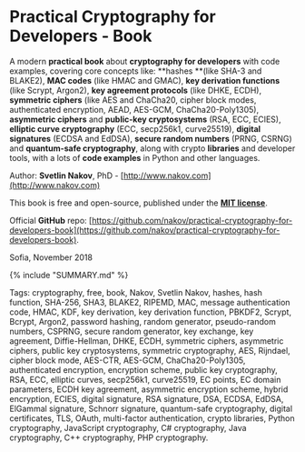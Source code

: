 # Practical Cryptography for Developers - Book

A modern **practical book** about **cryptography for developers** with code examples, covering core concepts like: **hashes **\(like SHA-3 and BLAKE2\), **MAC codes** \(like HMAC and GMAC\), **key derivation functions** \(like Scrypt, Argon2\), **key agreement protocols** \(like DHKE, ECDH\), **symmetric ciphers** \(like AES and ChaCha20, cipher block modes, authenticated encryption, AEAD, AES-GCM, ChaCha20-Poly1305\), **asymmetric ciphers** and **public-key cryptosystems** \(RSA, ECC, ECIES\), **elliptic curve cryptography** \(ECC, secp256k1, curve25519\), **digital signatures** \(ECDSA and EdDSA\), **secure random numbers** \(PRNG, CSRNG\) and **quantum-safe cryptography**, along with crypto **libraries** and developer tools, with a lots of **code examples** in Python and other languages.

Author: **Svetlin Nakov**, PhD - [http://www.nakov.com](http://www.nakov.com)

This book is free and open-source, published under the **[MIT license](https://opensource.org/licenses/MIT)**.

Official **GitHub** repo: [https://github.com/nakov/practical-cryptography-for-developers-book](https://github.com/nakov/practical-cryptography-for-developers-book).

Sofia, November 2018

{% include "SUMMARY.md" %}

Tags: cryptography, free, book, Nakov, Svetlin Nakov, hashes, hash function, SHA-256, SHA3, BLAKE2, RIPEMD, MAC, message authentication code, HMAC, KDF, key derivation, key derivation function, PBKDF2, Scrypt, Bcrypt, Argon2, password hashing, random generator, pseudo-random numbers, CSPRNG, secure random generator, key exchange, key agreement, Diffie-Hellman, DHKE, ECDH, symmetric ciphers, asymmetric ciphers, public key cryptosystems, symmetric cryptography, AES, Rijndael, cipher block mode, AES-CTR, AES-GCM, ChaCha20-Poly1305, authenticated encryption, encryption scheme, public key cryptography, RSA, ECC, elliptic curves, secp256k1, curve25519, EC points, EC domain parameters, ECDH key agreement, asymmetric encryption scheme, hybrid encryption, ECIES, digital signature, RSA signature, DSA, ECDSA, EdDSA, ElGammal signature, Schnorr signature, quantum-safe cryptography, digital certificates, TLS, OAuth, multi-factor authentication, crypto libraries, Python cryptography, JavaScript cryptography, C# cryptography, Java cryptography, C++ cryptography, PHP cryptography.
